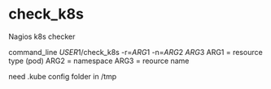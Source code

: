 # check_k8s
Nagios k8s checker

command_line    $USER1$/check_k8s -r=$ARG1$ -n=$ARG2$ $ARG3$
ARG1 = resource type (pod)
ARG2 = namespace
ARG3 = reource name

need .kube config folder in /tmp
